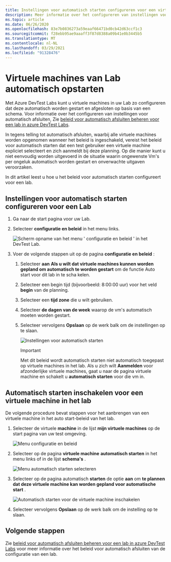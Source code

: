 ```yaml
---
title: Instellingen voor automatisch starten configureren voor een virtuele machine in Azure DevTest Labs | Microsoft Docs
description: Meer informatie over het configureren van instellingen voor automatisch starten van Vm's in een lab. Met deze instelling kunnen Vm's in het lab automatisch volgens een schema worden gestart.
ms.topic: article
ms.date: 06/26/2020
ms.openlocfilehash: 83e7b0836273a59eaaf66471bd0cb42d63ccf1c3
ms.sourcegitcommit: f28ebb95ae9aaaff3f87d8388a09b41e0b3445b5
ms.translationtype: MT
ms.contentlocale: nl-NL
ms.lasthandoff: 03/29/2021
ms.locfileid: "91328476"
---
```

# <a name="auto-startup-lab-virtual-machines"></a>Virtuele machines van Lab automatisch opstarten  
Met Azure DevTest Labs kunt u virtuele machines in uw Lab zo configureren dat deze automatisch worden gestart en afgesloten op basis van een schema. Voor informatie over het configureren van instellingen voor automatisch afsluiten, Zie [beleid voor automatisch afsluiten beheren voor een lab in azure DevTest Labs](devtest-lab-auto-shutdown.md). 

In tegens telling tot automatisch afsluiten, waarbij alle virtuele machines worden opgenomen wanneer het beleid is ingeschakeld, vereist het beleid voor automatisch starten dat een test gebruiker een virtuele machine expliciet selecteert en zich aanmeldt bij deze planning. Op die manier kunt u niet eenvoudig worden uitgevoerd in de situatie waarin ongewenste Vm's per ongeluk automatisch worden gestart en onverwachte uitgaven veroorzaken.

In dit artikel leest u hoe u het beleid voor automatisch starten configureert voor een lab.

## <a name="configure-autostart-settings-for-a-lab"></a>Instellingen voor automatisch starten configureren voor een Lab 
1. Ga naar de start pagina voor uw Lab. 
2. Selecteer **configuratie en beleid** in het menu links. 

    ![Scherm opname van het menu ' configuratie en beleid ' in het DevTest Lab.](./media/devtest-lab-auto-startup-vm/configuration-policies-menu.png)
3. Voer de volgende stappen uit op de pagina **configuratie en beleid** :
    
    1. Selecteer **aan** **Als u wilt dat virtuele machines kunnen worden gepland om automatisch te worden gestart** om de functie Auto start voor dit lab in te scha kelen. 
    2. Selecteer een begin tijd (bijvoorbeeld: 8:00:00 uur) voor het veld **begin** van de planning. 
    3. Selecteer een **tijd zone** die u wilt gebruiken. 
    4. Selecteer **de dagen van de week** waarop de vm's automatisch moeten worden gestart. 
    5. Selecteer vervolgens **Opslaan** op de werk balk om de instellingen op te slaan. 

        ![Instellingen voor automatisch starten](./media/devtest-lab-auto-startup-vm/auto-start-configuration.png)

        > [!IMPORTANT]
        > Met dit beleid wordt automatisch starten niet automatisch toegepast op virtuele machines in het lab. Als u zich wilt **Aanmelden** voor afzonderlijke virtuele machines, gaat u naar de pagina virtuele machine en schakelt u **automatisch starten** voor die vm in.

## <a name="enable-autostart-for-a-vm-in-the-lab"></a>Automatisch starten inschakelen voor een virtuele machine in het lab
De volgende procedure bevat stappen voor het aanbrengen van een virtuele machine in het auto start-beleid van het lab. 

1. Selecteer de virtuele **machine** in de lijst **mijn virtuele machines** op de start pagina van uw test omgeving. 

    ![Menu configuratie en beleid](./media/devtest-lab-auto-startup-vm/select-vm.png)
2. Selecteer op de pagina **virtuele machine** **automatisch starten** in het menu links of in de lijst **schema's** . 

    ![Menu automatisch starten selecteren](./media/devtest-lab-auto-startup-vm/select-auto-start.png)
3. Selecteer op de pagina automatisch **starten** de optie **aan** om **te plannen dat deze virtuele machine kan worden gepland voor automatische start** .

    ![Automatisch starten voor de virtuele machine inschakelen](./media/devtest-lab-auto-startup-vm/auto-start-vm.png)
4. Selecteer vervolgens **Opslaan** op de werk balk om de instelling op te slaan. 


## <a name="next-steps"></a>Volgende stappen
Zie [beleid voor automatisch afsluiten beheren voor een lab in azure DevTest Labs](devtest-lab-auto-shutdown.md) voor meer informatie over het beleid voor automatisch afsluiten van de configuratie van een lab.
